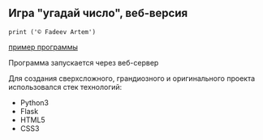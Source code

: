 ## Игра "угадай число", веб-версия
    
```
print ('© Fadeev Artem')
```

[пример программы](https://peaceful-anchorage-29597.herokuapp.com/ "Ссылка на heroku")



Программа запускается через веб-сервер

Для создания сверхсложного, грандиозного и оригинального проекта 
использовался стек технологий:
* Python3
* Flask
* HTML5
* CSS3


